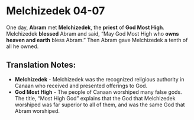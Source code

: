 Melchizedek 04-07
===================


One day, **Abram** met **Melchizedek**, the **priest** of **God Most
High**. Melchizedek **blessed** Abram and said, “May God Most High who
**owns heaven and earth** bless Abram.” Then Abram gave Melchizedek
a tenth of all he owned.

Translation Notes:
------------------

-   **Melchizedek** - Melchizedek was the recognized religious authority
    in Canaan who received and presented offerings to God.
-   **God Most High** - The people of Canaan worshiped many false gods.
    The title, “Most High God” explains that the God that Melchizedek
    worshiped was far superior to all of them, and was the same God that
    Abram worshiped.

